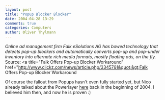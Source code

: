 ```yaml
---
layout: post
title: "Popup Blocker Blocker"
date: 2004-04-28 13:29
comments: true
categories: Computers
author: Oliver Thylmann
---
```



*Online ad management firm Falk eSolutions AG has bowed technology that detects pop-up blockers and automatically converts pop-up and pop-under inventory into alternate rich media formats, mostly floating ads, on the fly.* Source: &lt;a title=&quot;Falk Offers Pop-up Blocker Workaround&quot; href=&quot;http://www.clickz.com/news/article.php/3345761&quot;&gt;Falk Offers Pop-up Blocker Workaround

Of course the fallout from Popups hasn't even fully started yet, but Nico already talked about the Powerlayer [here](http://owt.typepad.com/blog/2004/01/popups_are_dead.html) back in the beginning of 2004. I believed him then, and now he is proven :)


